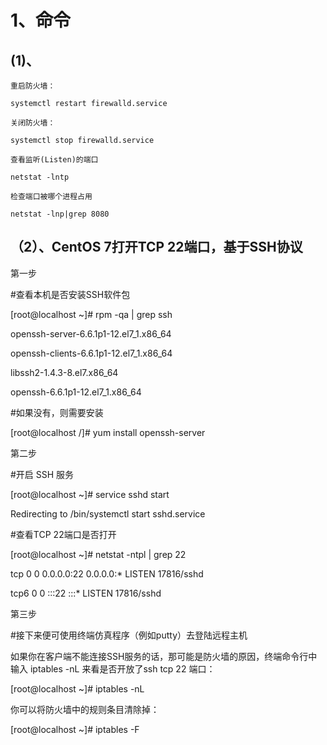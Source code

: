 
# 1、命令
## (1)、
```
重启防火墙：

systemctl restart firewalld.service 

关闭防火墙：

systemctl stop firewalld.service 

查看监听(Listen)的端口

netstat -lntp

检查端口被哪个进程占用

netstat -lnp|grep 8080

```
## （2）、CentOS 7打开TCP 22端口，基于SSH协议

第一步

#查看本机是否安装SSH软件包

[root@localhost ~]# rpm -qa | grep ssh

openssh-server-6.6.1p1-12.el7_1.x86_64

openssh-clients-6.6.1p1-12.el7_1.x86_64

libssh2-1.4.3-8.el7.x86_64

openssh-6.6.1p1-12.el7_1.x86_64

#如果没有，则需要安装

[root@localhost /]# yum install openssh-server

第二步

#开启 SSH 服务

[root@localhost ~]# service sshd start

Redirecting to /bin/systemctl start  sshd.service

#查看TCP 22端口是否打开

[root@localhost ~]# netstat -ntpl | grep 22

tcp        0      0 0.0.0.0:22              0.0.0.0:*               LISTEN      17816/sshd          

tcp6       0      0 :::22                   :::*                    LISTEN      17816/sshd

第三步

#接下来便可使用终端仿真程序（例如putty）去登陆远程主机

如果你在客户端不能连接SSH服务的话，那可能是防火墙的原因，终端命令行中输入 iptables -nL 来看是否开放了ssh tcp 22 端口：

[root@localhost ~]# iptables -nL

你可以将防火墙中的规则条目清除掉：

[root@localhost ~]# iptables -F
